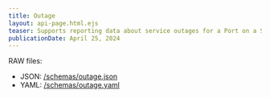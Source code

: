 ```yaml
---
title: Outage
layout: api-page.html.ejs
teaser: Supports reporting data about service outages for a Port on a Station.  The reported data includes the start/end time of an outage, and its cause.
publicationDate: April 25, 2024
---
```



RAW files:
* JSON: [/schemas/outage.json](/schemas/outage.json)
* YAML: [/schemas/outage.yaml](/schemas/outage.yaml)

<code-embed
	file-name='/schemas/outage.yaml'
	lang='yaml'></code-embed>

